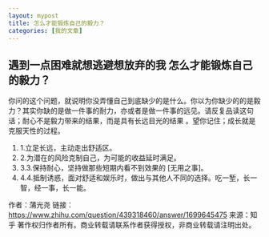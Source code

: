 ```yaml
---
layout: mypost
title: 怎么才能锻炼自己的毅力？
categories: [我的文章]
---
```

## 遇到一点困难就想逃避想放弃的我 怎么才能锻炼自己的毅力？
你问的这个问题，就说明你没弄懂自己到底缺少的是什么。你以为你缺少的的是毅力？其实你缺的是做一件事的耐力，亦或者是做一件事的远见。请反复品读这句话；耐心不是毅力带来的结果，而是具有长远目光的结果 。望你记住；成长就是克服天性的过程。

 1. 1.立足长远，主动走出舒适区。
 2. 2.为潜在的风险克制自己，为可能的收益延时满足。
 3. 3.3.保持耐心，坚持做那些短期内看不到效果的 [无用之事]。
 4. 4.4.抵制诱惑，面对舒适和娱乐时，做出与其他人不同的选择。吃一堑，长一智，经一事，长一能。

作者：蒲光尧
链接：https://www.zhihu.com/question/439318460/answer/1699645475
来源：知乎
著作权归作者所有。商业转载请联系作者获得授权，非商业转载请注明出处。